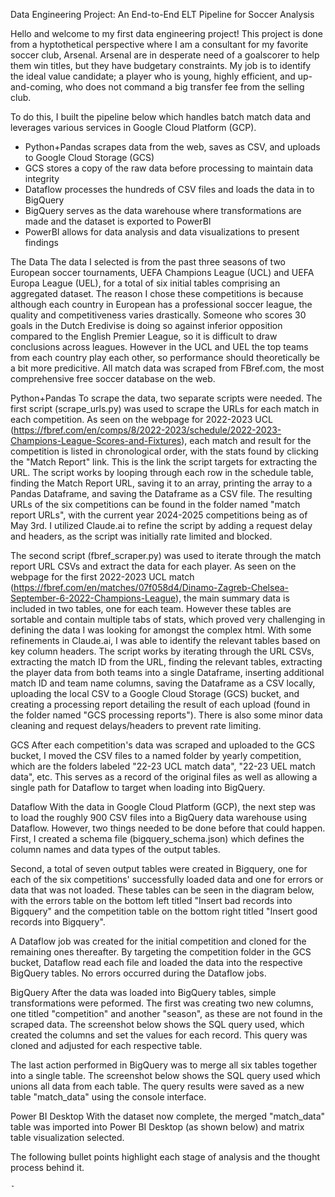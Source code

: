 Data Engineering Project: An End-to-End ELT Pipeline for Soccer Analysis

Hello and welcome to my first data engineering project! This project is done from a hyptothetical perspective where I am a consultant for my favorite soccer club, Arsenal. Arsenal are in desperate need of a goalscorer to help them win titles, but they have budgetary constraints. My job is to identify the ideal value candidate; a player who is young, highly efficient, and up-and-coming, who does not command a big transfer fee from the selling club.

To do this, I built the pipeline below which handles batch match data and leverages various services in Google Cloud Platform (GCP).

- Python+Pandas scrapes data from the web, saves as CSV, and uploads to Google Cloud Storage (GCS)
- GCS stores a copy of the raw data before processing to maintain data integrity
- Dataflow processes the hundreds of CSV files and loads the data in to BigQuery
- BigQuery serves as the data warehouse where transformations are made and the dataset is exported to PowerBI
- PowerBI allows for data analysis and data visualizations to present findings

[comment]: <> (Insert pipeline diagram)

The Data
The data I selected is from the past three seasons of two European soccer tournaments, UEFA Champions League (UCL) and UEFA Europa League (UEL), for a total of six initial tables comprising an aggregated dataset. The reason I chose these competitions is because although each country in European has a professional soccer league, the quality and competitiveness varies drastically. Someone who scores 30 goals in the Dutch Eredivise is doing so against inferior opposition compared to the English Premier League, so it is difficult to draw conclusions across leagues. However in the UCL and UEL the top teams from each country play each other, so performance should theoretically be a bit more predicitive. All match data was scraped from FBref.com, the most comprehensive free soccer database on the web.

Python+Pandas
To scrape the data, two separate scripts were needed. The first script (scrape_urls.py) was used to scrape the URLs for each match in each competition. As seen on the webpage for 2022-2023 UCL (https://fbref.com/en/comps/8/2022-2023/schedule/2022-2023-Champions-League-Scores-and-Fixtures), each match and result for the competition is listed in chronological order, with the stats found by clicking the "Match Report" link. This is the link the script targets for extracting the URL. The script works by looping through each row in the schedule table, finding the Match Report URL, saving it to an array, printing the array to a Pandas Dataframe, and saving the Dataframe as a CSV file. The resulting URLs of the six competitions can be found in the folder named "match report URLs", with the current year 2024-2025 competitions being as of May 3rd. I utilized Claude.ai to refine the script by adding a request delay and headers, as the script was initially rate limited and blocked.

The second script (fbref_scraper.py) was used to iterate through the match report URL CSVs and extract the data for each player. As seen on the webpage for the first 2022-2023 UCL match (https://fbref.com/en/matches/07f058d4/Dinamo-Zagreb-Chelsea-September-6-2022-Champions-League), the main summary data is included in two tables, one for each team. However these tables are sortable and contain multiple tabs of stats, which proved very challenging in defining the data I was looking for amongst the complex html. With some refinements in Claude.ai, I was able to identify the relevant tables based on key column headers. The script works by iterating through the URL CSVs, extracting the match ID from the URL, finding the relevant tables, extracting the player data from both teams into a single Dataframe, inserting additional match ID and team name columns, saving the Dataframe as a CSV locally, uploading the local CSV to a Google Cloud Storage (GCS) bucket, and creating a processing report detailing the result of each upload (found in the folder named "GCS processing reports"). There is also some minor data cleaning and request delays/headers to prevent rate limiting.

[comment]: <> (Insert python+pandas GCS upload screenshot)

GCS
After each competition's data was scraped and uploaded to the GCS bucket, I moved the CSV files to a named folder by yearly competition, which are the folders labeled "22-23 UCL match data", "22-23 UEL match data", etc. This serves as a record of the original files as well as allowing a single path for Dataflow to target when loading into BigQuery.

[comment]: <> (Insert GCS buckets screenshot)

Dataflow
With the data in Google Cloud Platform (GCP), the next step was to load the roughly 900 CSV files into a BigQuery data warehouse using Dataflow. However, two things needed to be done before that could happen. First, I created a schema file (bigquery_schema.json) which defines the column names and data types of the output tables.

Second, a total of seven output tables were created in Bigquery, one for each of the six competitions' successfully loaded data and one for errors or data that was not loaded. These tables can be seen in the diagram below, with the errors table on the bottom left titled "Insert bad records into Bigquery" and the competition table on the bottom right titled "Insert good records into Bigquery".

[comment]: <> (Insert Dataflow diagram screenshot)

A Dataflow job was created for the initial competition and cloned for the remaining ones thereafter. By targeting the competition folder in the GCS bucket, Dataflow read each file and loaded the data into the respective BigQuery tables. No errors occurred during the Dataflow jobs.

BigQuery
After the data was loaded into BigQuery tables, simple transformations were peformed. The first was creating two new columns, one titled "competition" and another "season", as these are not found in the scraped data. The screenshot below shows the SQL query used, which created the columns and set the values for each record. This query was cloned and adjusted for each respective table.

[comment]: <> (Insert Bigquery transformations screenshot)

The last action performed in BigQuery was to merge all six tables together into a single table. The screenshot below shows the SQL query used which unions all data from each table. The query results were saved as a new table "match_data" using the console interface.

[comment]: <> (Insert Bigquery merge screenshot)

Power BI Desktop
With the dataset now complete, the merged "match_data" table was imported into Power BI Desktop (as shown below) and matrix table visualization selected.

[comment]: <> (Insert PowerBI load table screenshot)

The following bullet points highlight each stage of analysis and the thought process behind it.

    - 